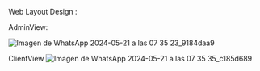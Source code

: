 Web Layout Design :

AdminView:

![Imagen de WhatsApp 2024-05-21 a las 07 35 23_9184daa9](https://github.com/freelanceAP/GreenCycle-Front/assets/146902175/cac24ea1-cfd0-4484-8c16-fa1d9d681f54)

ClientView
![Imagen de WhatsApp 2024-05-21 a las 07 35 35_c185d689](https://github.com/freelanceAP/GreenCycle-Front/assets/146902175/f659b2a3-9b34-4dc5-85e1-ecf37b892f55)
